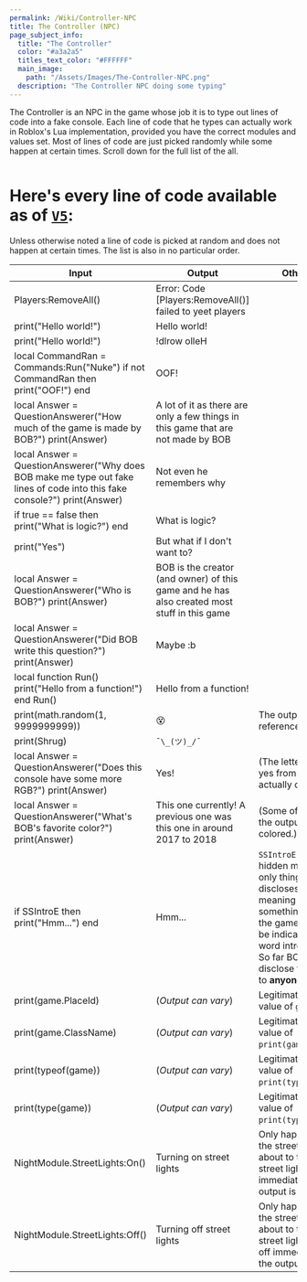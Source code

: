 ```yaml
---
permalink: /Wiki/Controller-NPC
title: The Controller (NPC)
page_subject_info:
  title: "The Controller"
  color: "#a3a2a5"
  titles_text_color: "#FFFFFF"
  main_image:
    path: "/Assets/Images/The-Controller-NPC.png"
  description: "The Controller NPC doing some typing"
---
```


The Controller is an NPC in the game whose job it is to type out lines of code into a fake console. Each line of code that he types can actually work in Roblox's Lua implementation, provided you have the correct modules and values set. Most of lines of code are just picked randomly while some happen at certain times. Scroll down for the full list of the all.

<img class="dock-image" src="/RBAP-Wiki/Assets/Images/The-Controller-NPC.png" alt="">

# Here's every line of code available as of [`V5`](/RBAP-Wiki/Posts/Update-Log/5-0-0):

Unless otherwise noted a line of code is picked at random and does not happen at certain times. The list is also in no particular order.

| Input | Output | Other Notes |
|-|-|-|
| Players:RemoveAll() | Error: Code [Players:RemoveAll()] failed to yeet players |  |
| print("Hello world!") | Hello world! |  |
| print("Hello world!") | !dlrow olleH |  |
| local CommandRan = Commands:Run("Nuke") if not CommandRan then print("OOF!") end | OOF! |  |
| local Answer = QuestionAnswerer("How much of the game is made by BOB?") print(Answer) | A lot of it as there are only a few things in this game that are not made by BOB |  |
| local Answer = QuestionAnswerer("Why does BOB make me type out fake lines of code into this fake console?") print(Answer) | Not even he remembers why |  |
| if true == false then print("What is logic?") end | What is logic? |  |
| print("Yes") | But what if I don't want to? |  |
| local Answer = QuestionAnswerer("Who is BOB?") print(Answer) | BOB is the creator (and owner) of this game and he has also created most stuff in this game |  |
| local Answer = QuestionAnswerer("Did BOB write this question?") print(Answer) | Maybe :b |  |
| local function Run() print("Hello from a function!") end Run() | Hello from a function! |  |
| print(math.random(1, 9999999999)) | 😵 | The output is a reference to Google. |
| print(Shrug) | `¯\_(ツ)_/¯` |  |
| local Answer = QuestionAnswerer("Does this console have some more RGB?") print(Answer) | Yes! | (The letters in the word yes from the output are actually colored.) |
| local Answer = QuestionAnswerer("What's BOB's favorite color?") print(Answer) | This one currently! A previous one was this one in around 2017 to 2018 | (Some of the words in the output are actually colored.) |
| if SSIntroE then print("Hmm...") end | Hmm... | `SSIntroE` is actually a hidden meaning. The only thing BOB discloses is it's hidden meaning has something to do with the game's intro as can be indicated with the word intro being in it. So far BOB has yet to disclose the meaning to **anyone**. |
| print(game.PlaceId) | (*Output can vary*) | Legitimately prints the value of `game.PlaceId`. |
| print(game.ClassName) | (*Output can vary*) | Legitimately prints the value of `print(game.ClassName)`. |
| print(typeof(game)) | (*Output can vary*) | Legitimately prints the value of `print(typeof(game))`. |
| print(type(game)) | (*Output can vary*) | Legitimately prints the value of `print(type(game))`. |
| NightModule.StreetLights:On() | Turning on street lights | Only happens when the street lights are about to turn on. The street lights will turn on immediately after the output is printed. |
| NightModule.StreetLights:Off() | Turning off street lights | Only happens when the street lights are about to turn off. The street lights will turn off immediately after the output is printed. |